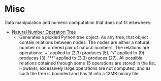 # Misc
Data manipulation and numeric computation that does not fit elsewhere.

* [Natural Number Operation Tree](Natural%20Number%20Operation%20Tree)
  * Generates a pickled Python tree object. As any tree, that object contain relations between nodes. The nodes are either a natural number or an ordered pair of natural numbers. The relations are operations: '+' applied to (2,3) produces (5), '√' applied to (9) produces (3), '**' applied to (3,3) produces (27). All possible relations obtained through some 15 operations are stored in the list. However, excessively large operations are not computed, and as such the tree is bounded and has fit into a 12MB binary file.
